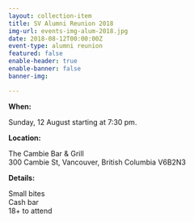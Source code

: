 ```yaml
---
layout: collection-item
title: SV Alumni Reunion 2018
img-url: events-img-alum-2018.jpg
date: 2018-08-12T00:00:00Z
event-type: alumni reunion
featured: false
enable-header: true
enable-banner: false
banner-img: 

---
```

**When:**

Sunday, 12 August starting at 7:30 pm.

**Location:** 

The Cambie Bar & Grill  
300 Cambie St, Vancouver, British Columbia V6B2N3

**Details:**

Small bites  
Cash bar  
18+ to attend